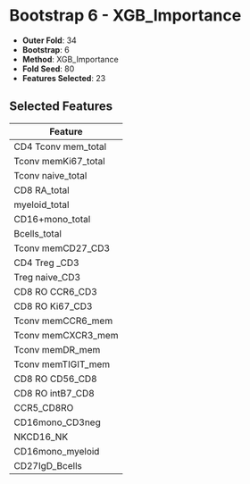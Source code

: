 # Bootstrap 6 - XGB_Importance

- **Outer Fold**: 34
- **Bootstrap**: 6
- **Method**: XGB_Importance
- **Fold Seed**: 80
- **Features Selected**: 23

## Selected Features

| Feature |
|---------|
| CD4 Tconv mem_total |
| Tconv memKi67_total |
| Tconv naive_total |
| CD8 RA_total |
| myeloid_total |
| CD16+mono_total |
| Bcells_total |
| Tconv memCD27_CD3 |
| CD4 Treg _CD3 |
| Treg naive_CD3 |
| CD8 RO CCR6_CD3 |
| CD8  RO Ki67_CD3 |
| Tconv memCCR6_mem |
| Tconv memCXCR3_mem |
| Tconv memDR_mem |
| Tconv memTIGIT_mem |
| CD8 RO CD56_CD8 |
| CD8 RO intB7_CD8 |
| CCR5_CD8RO |
| CD16mono_CD3neg |
| NKCD16_NK |
| CD16mono_myeloid |
| CD27IgD_Bcells |
